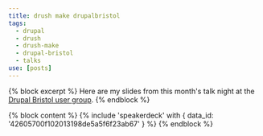 ```yaml
---
title: drush make drupalbristol
tags:
  - drupal
  - drush
  - drush-make
  - drupal-bristol
  - talks
use: [posts]
---
```

{% block excerpt %}
Here are my slides from this month's talk night at the [Drupal Bristol user group](https://groups.drupal.org/bristol-and-west-uk).
{% endblock %}

{% block content %}
{% include 'speakerdeck' with { data_id: '42605700f102013198de5a5f6f23ab67' } %}
{% endblock %}

